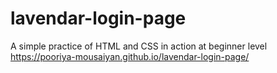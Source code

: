 # lavendar-login-page
 A simple practice of HTML and CSS in action at beginner level
https://pooriya-mousaiyan.github.io/lavendar-login-page/
